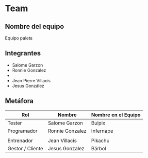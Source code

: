 # Team
## Nombre del equipo
Equipo paleta
## Integrantes
- Salome Garzon
- Ronnie Gonzalez
-
- Jean Pierre Villacís
- Jesus González
## Metáfora
| Rol              | Nombre      | Nombre en el Equipo |
|------------------|-------------|---------------------|
|     Tester  |   Salome Garzon  |  Bulpix    |
|   Programador    |   Ronnie Gonzalez  |   Infernape   |
|       |     |      |
| Entrenador       | Jean Villacís    |  Pikachu    |
|   Gestor / Cliente    |  Jesus Gonzalez   |  Bárbol    |